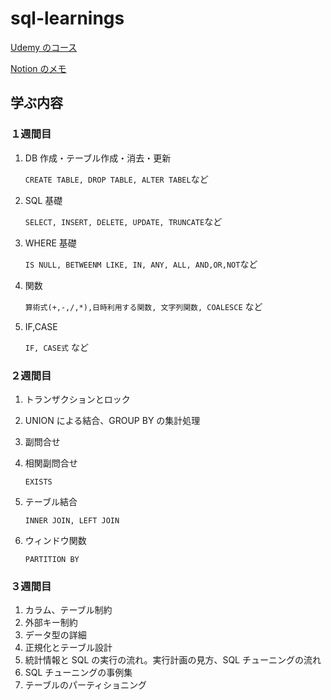 # sql-learnings

[Udemy のコース](https://www.udemy.com/course/3sqlmysql/)

[Notion のメモ](https://ubiquitous-harrier-6b6.notion.site/SQL-8a0cbcc3bbe54fb6b14edb899141b15b?pvs=4)

## 学ぶ内容



### １週間目

1. DB 作成・テーブル作成・消去・更新

   `CREATE TABLE, DROP TABLE, ALTER TABEL`など

2. SQL 基礎

   `SELECT, INSERT, DELETE, UPDATE, TRUNCATE`など

3. WHERE 基礎

   `IS NULL, BETWEENM LIKE, IN, ANY, ALL, AND,OR,NOT`など

4. 関数

   `算術式(+,-,/,*),日時利用する関数, 文字列関数, COALESCE` など

5. IF,CASE

   `IF, CASE式` など

### ２週間目

1. トランザクションとロック
2. UNION による結合、GROUP BY の集計処理
3. 副問合せ
4. 相関副問合せ

   `EXISTS`

5. テーブル結合

   `INNER JOIN, LEFT JOIN`

6. ウィンドウ関数

   `PARTITION BY`

### ３週間目

1. カラム、テーブル制約
2. 外部キー制約
3. データ型の詳細
4. 正規化とテーブル設計
5. 統計情報と SQL の実行の流れ。実行計画の見方、SQL チューニングの流れ
6. SQL チューニングの事例集
7. テーブルのパーティショニング


